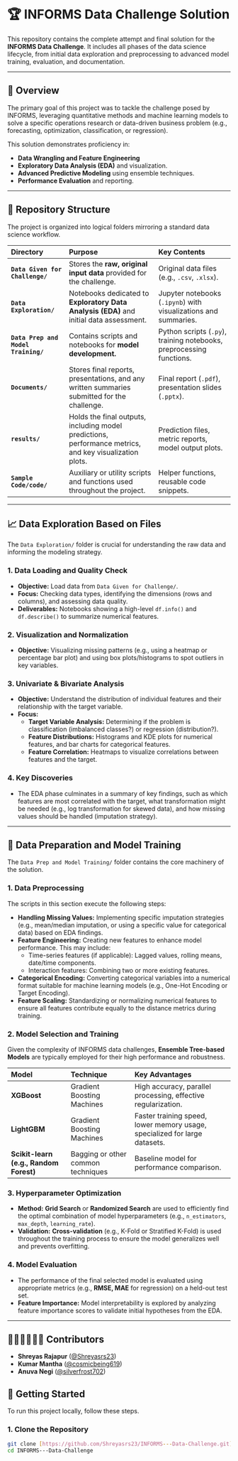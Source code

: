 # 🏆 INFORMS Data Challenge Solution

This repository contains the complete attempt and final solution for the **INFORMS Data Challenge**. It includes all phases of the data science lifecycle, from initial data exploration and preprocessing to advanced model training, evaluation, and documentation.

---

## 🌟 Overview

The primary goal of this project was to tackle the challenge posed by INFORMS, leveraging quantitative methods and machine learning models to solve a specific operations research or data-driven business problem (e.g., forecasting, optimization, classification, or regression).

This solution demonstrates proficiency in:
* **Data Wrangling and Feature Engineering**
* **Exploratory Data Analysis (EDA)** and visualization.
* **Advanced Predictive Modeling** using ensemble techniques.
* **Performance Evaluation** and reporting.

---

## 📂 Repository Structure

The project is organized into logical folders mirroring a standard data science workflow.

| Directory | Purpose | Key Contents |
| :--- | :--- | :--- |
| **`Data Given for Challenge/`** | Stores the **raw, original input data** provided for the challenge. | Original data files (e.g., `.csv`, `.xlsx`). |
| **`Data Exploration/`** | Notebooks dedicated to **Exploratory Data Analysis (EDA)** and initial data assessment. | Jupyter notebooks (`.ipynb`) with visualizations and summaries. |
| **`Data Prep and Model Training/`** | Contains scripts and notebooks for **model development.** | Python scripts (`.py`), training notebooks, preprocessing functions. |
| **`Documents/`** | Stores final reports, presentations, and any written summaries submitted for the challenge. | Final report (`.pdf`), presentation slides (`.pptx`). |
| **`results/`** | Holds the final outputs, including model predictions, performance metrics, and key visualization plots. | Prediction files, metric reports, model output plots. |
| **`Sample Code/code/`** | Auxiliary or utility scripts and functions used throughout the project. | Helper functions, reusable code snippets. |

---

## 📈 Data Exploration Based on Files

The `Data Exploration/` folder is crucial for understanding the raw data and informing the modeling strategy.

### **1. Data Loading and Quality Check**
* **Objective:** Load data from `Data Given for Challenge/`.
* **Focus:** Checking data types, identifying the dimensions (rows and columns), and assessing data quality.
* **Deliverables:** Notebooks showing a high-level `df.info()` and `df.describe()` to summarize numerical features.

### **2. Visualization and Normalization**
* **Objective:** Visualizing missing patterns (e.g., using a heatmap or percentage bar plot) and using box plots/histograms to spot outliers in key variables.

### **3. Univariate & Bivariate Analysis**
* **Objective:** Understand the distribution of individual features and their relationship with the target variable.
* **Focus:**
    * **Target Variable Analysis:** Determining if the problem is classification (imbalanced classes?) or regression (distribution?).
    * **Feature Distributions:** Histograms and KDE plots for numerical features, and bar charts for categorical features.
    * **Feature Correlation:** Heatmaps to visualize correlations between features and the target.

### **4. Key Discoveries**
* The EDA phase culminates in a summary of key findings, such as which features are most correlated with the target, what transformation might be needed (e.g., log transformation for skewed data), and how missing values should be handled (imputation strategy).

---

## 🧠 Data Preparation and Model Training

The `Data Prep and Model Training/` folder contains the core machinery of the solution.

### **1. Data Preprocessing**
The scripts in this section execute the following steps:
* **Handling Missing Values:** Implementing specific imputation strategies (e.g., mean/median imputation, or using a specific value for categorical data) based on EDA findings.
* **Feature Engineering:** Creating new features to enhance model performance. This may include:
    * Time-series features (if applicable): Lagged values, rolling means, date/time components.
    * Interaction features: Combining two or more existing features.
* **Categorical Encoding:** Converting categorical variables into a numerical format suitable for machine learning models (e.g., One-Hot Encoding or Target Encoding).
* **Feature Scaling:** Standardizing or normalizing numerical features to ensure all features contribute equally to the distance metrics during training.

### **2. Model Selection and Training**
Given the complexity of INFORMS data challenges, **Ensemble Tree-based Models** are typically employed for their high performance and robustness.

| Model | Technique | Key Advantages |
| :--- | :--- | :--- |
| **XGBoost** | Gradient Boosting Machines | High accuracy, parallel processing, effective regularization. |
| **LightGBM** | Gradient Boosting Machines | Faster training speed, lower memory usage, specialized for large datasets. |
| **Scikit-learn (e.g., Random Forest)** | Bagging or other common techniques | Baseline model for performance comparison. |

### **3. Hyperparameter Optimization**
* **Method:** **Grid Search** or **Randomized Search** are used to efficiently find the optimal combination of model hyperparameters (e.g., `n_estimators`, `max_depth`, `learning_rate`).
* **Validation:** **Cross-validation** (e.g., K-Fold or Stratified K-Fold) is used throughout the training process to ensure the model generalizes well and prevents overfitting.

### **4. Model Evaluation**
* The performance of the final selected model is evaluated using appropriate metrics (e.g., **RMSE, MAE** for regression) on a held-out test set.
* **Feature Importance:** Model interpretability is explored by analyzing feature importance scores to validate initial hypotheses from the EDA.

---

## 🙋‍♂️🙋‍♂️🙋‍♀️ Contributors  
- **Shreyas Rajapur** ([@Shreyasrs23](https://github.com/Shreyasrs23)) 
- **Kumar Mantha** ([@cosmicbeing619](https://github.com/cosmicbeing619)) 
- **Anuva Negi** ([@silverfrost702](https://github.com/silverfrost702))  


## 🚀 Getting Started

To run this project locally, follow these steps.

### **1. Clone the Repository**
```bash
git clone [https://github.com/Shreyasrs23/INFORMS---Data-Challenge.git](https://github.com/Shreyasrs23/INFORMS---Data-Challenge.git)
cd INFORMS---Data-Challenge


